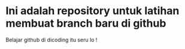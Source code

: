 # Ini adalah repository untuk latihan membuat branch baru di github

Belajar github di dicoding itu seru lo !
